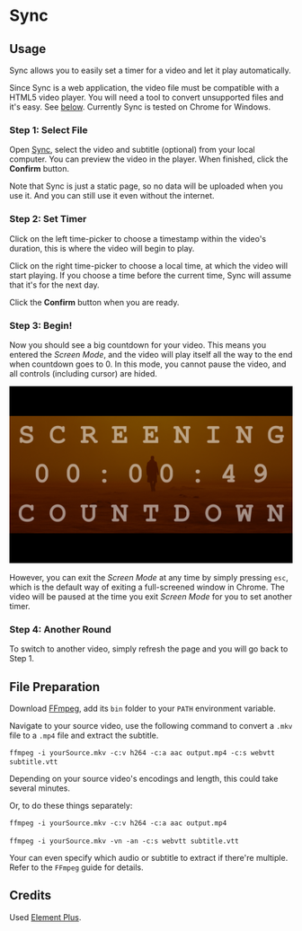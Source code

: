 # Sync

## Usage

Sync allows you to easily set a timer for a video and let it play automatically.

Since Sync is a web application, the video file must be compatible with a HTML5 video player. You will need a tool to convert unsupported files and it's easy. See [below](#file-preparation). Currently Sync is tested on Chrome for Windows.

### Step 1: Select File

Open [Sync](https://arthur-x.github.io/Sync/), select the video and subtitle (optional) from your local computer. You can preview the video in the player. When finished, click the **Confirm** button. 

Note that Sync is just a static page, so no data will be uploaded when you use it. And you can still use it even without the internet.

### Step 2: Set Timer

Click on the left time-picker to choose a timestamp within the video's duration, this is where the video will begin to play.

Click on the right time-picker to choose a local time, at which the video will start playing. If you choose a time before the current time, Sync will assume that it's for the next day.

Click the **Confirm** button when you are ready.

### Step 3: Begin!

Now you should see a big countdown for your video. This means you entered the *Screen Mode*, and the video will play itself all the way to the end when countdown goes to 0. In this mode, you cannot pause the video, and all controls (including cursor) are hided. 

![ScreenMode](screenmode.png)

However, you can exit the *Screen Mode* at any time by simply pressing `esc`, which is the default way of exiting a full-screened window in Chrome. The video will be paused at the time you exit *Screen Mode* for you to set another timer.

### Step 4: Another Round

To switch to another video, simply refresh the page and you will go back to Step 1.

## File Preparation

Download [FFmpeg](https://ffmpeg.org), add its `bin` folder to your `PATH` environment variable.

Navigate to your source video, use the following command to convert a `.mkv` file to a `.mp4` file and extract the subtitle.
```
ffmpeg -i yourSource.mkv -c:v h264 -c:a aac output.mp4 -c:s webvtt subtitle.vtt
```
Depending on your source video's encodings and length, this could take several minutes.

Or, to do these things separately:
```
ffmpeg -i yourSource.mkv -c:v h264 -c:a aac output.mp4

ffmpeg -i yourSource.mkv -vn -an -c:s webvtt subtitle.vtt
```
Your can even specify which audio or subtitle to extract if there're multiple. Refer to the `FFmpeg` guide for details.

## Credits

Used [Element Plus](https://element-plus.gitee.io/zh-CN/).
